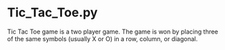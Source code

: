 # Tic_Tac_Toe.py
Tic Tac Toe game is a two player game. The game is won by placing three of the same symbols (usually X or O) in a row, column, or diagonal.

